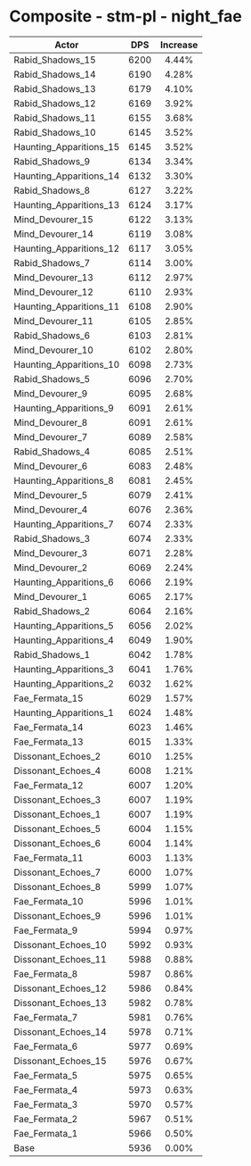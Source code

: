 # Composite - stm-pl - night_fae
| Actor | DPS | Increase |
|---|:---:|:---:|
|Rabid_Shadows_15|6200|4.44%|
|Rabid_Shadows_14|6190|4.28%|
|Rabid_Shadows_13|6179|4.10%|
|Rabid_Shadows_12|6169|3.92%|
|Rabid_Shadows_11|6155|3.68%|
|Rabid_Shadows_10|6145|3.52%|
|Haunting_Apparitions_15|6145|3.52%|
|Rabid_Shadows_9|6134|3.34%|
|Haunting_Apparitions_14|6132|3.30%|
|Rabid_Shadows_8|6127|3.22%|
|Haunting_Apparitions_13|6124|3.17%|
|Mind_Devourer_15|6122|3.13%|
|Mind_Devourer_14|6119|3.08%|
|Haunting_Apparitions_12|6117|3.05%|
|Rabid_Shadows_7|6114|3.00%|
|Mind_Devourer_13|6112|2.97%|
|Mind_Devourer_12|6110|2.93%|
|Haunting_Apparitions_11|6108|2.90%|
|Mind_Devourer_11|6105|2.85%|
|Rabid_Shadows_6|6103|2.81%|
|Mind_Devourer_10|6102|2.80%|
|Haunting_Apparitions_10|6098|2.73%|
|Rabid_Shadows_5|6096|2.70%|
|Mind_Devourer_9|6095|2.68%|
|Haunting_Apparitions_9|6091|2.61%|
|Mind_Devourer_8|6091|2.61%|
|Mind_Devourer_7|6089|2.58%|
|Rabid_Shadows_4|6085|2.51%|
|Mind_Devourer_6|6083|2.48%|
|Haunting_Apparitions_8|6081|2.45%|
|Mind_Devourer_5|6079|2.41%|
|Mind_Devourer_4|6076|2.36%|
|Haunting_Apparitions_7|6074|2.33%|
|Rabid_Shadows_3|6074|2.33%|
|Mind_Devourer_3|6071|2.28%|
|Mind_Devourer_2|6069|2.24%|
|Haunting_Apparitions_6|6066|2.19%|
|Mind_Devourer_1|6065|2.17%|
|Rabid_Shadows_2|6064|2.16%|
|Haunting_Apparitions_5|6056|2.02%|
|Haunting_Apparitions_4|6049|1.90%|
|Rabid_Shadows_1|6042|1.78%|
|Haunting_Apparitions_3|6041|1.76%|
|Haunting_Apparitions_2|6032|1.62%|
|Fae_Fermata_15|6029|1.57%|
|Haunting_Apparitions_1|6024|1.48%|
|Fae_Fermata_14|6023|1.46%|
|Fae_Fermata_13|6015|1.33%|
|Dissonant_Echoes_2|6010|1.25%|
|Dissonant_Echoes_4|6008|1.21%|
|Fae_Fermata_12|6007|1.20%|
|Dissonant_Echoes_3|6007|1.19%|
|Dissonant_Echoes_1|6007|1.19%|
|Dissonant_Echoes_5|6004|1.15%|
|Dissonant_Echoes_6|6004|1.14%|
|Fae_Fermata_11|6003|1.13%|
|Dissonant_Echoes_7|6000|1.07%|
|Dissonant_Echoes_8|5999|1.07%|
|Fae_Fermata_10|5996|1.01%|
|Dissonant_Echoes_9|5996|1.01%|
|Fae_Fermata_9|5994|0.97%|
|Dissonant_Echoes_10|5992|0.93%|
|Dissonant_Echoes_11|5988|0.88%|
|Fae_Fermata_8|5987|0.86%|
|Dissonant_Echoes_12|5986|0.84%|
|Dissonant_Echoes_13|5982|0.78%|
|Fae_Fermata_7|5981|0.76%|
|Dissonant_Echoes_14|5978|0.71%|
|Fae_Fermata_6|5977|0.69%|
|Dissonant_Echoes_15|5976|0.67%|
|Fae_Fermata_5|5975|0.65%|
|Fae_Fermata_4|5973|0.63%|
|Fae_Fermata_3|5970|0.57%|
|Fae_Fermata_2|5967|0.51%|
|Fae_Fermata_1|5966|0.50%|
|Base|5936|0.00%|
